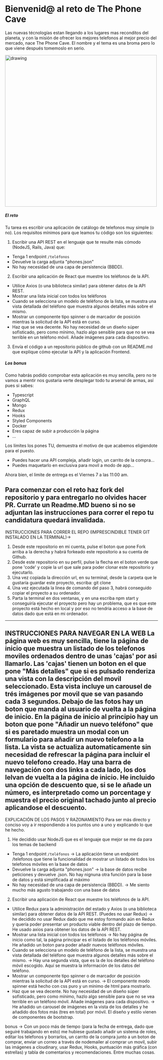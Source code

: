 # Bienvenid@ al reto de The Phone Cave

Las nuevas técnologías estan llegando a los lugares mas reconditos del planeta, y con la misión de ofrecer los mejores telefonos al mejor precio del mercado, nace The Phone Cave. El nombre y el tema es una broma pero lo que viene después tomemoslo en serio.

<img src="https://futurechallenges.org/wp-content/uploads/2013/12/Container_Shop_in_Joe_Slovo_Park.jpg" alt="drawing" width="500"/>

##### El reto

Tu tarea es escribir una aplicación de catálogo de telefonos muy simple (o no). Los requisitos mínimos para que leamos tu código son los siguientes:

1. Escribir una API REST en el lenguaje que te resulte más cómodo (NodeJS, Rails, Java) que:
 - Tenga 1 endpoint `/teléfonos`
 - Devuelve la carga adjunta "phones.json"
 - No hay necesidad de una capa de persistencia (BBDD). 
2. Escribir una aplicación de React que muestre los teléfonos de la API.
 - Utilice Axios (o una biblioteca similar) para obtener datos de la API REST.
 - Mostrar una lista inicial con todos los teléfonos
 - Cuando se selecciona un modelo de teléfono de la lista, se muestra una vista detallada del teléfono que muestra algunos detalles más sobre el mismo.
 - Mostrar un componente tipo spinner o de marcador de posición mientras la solicitud de la API está en curso.
 - Haz que se vea decente. No hay necesidad de un diseño súper sofisticado, pero como mínimo, hazlo algo sensible para que no se vea terrible en un teléfono móvil. Añade imágenes para cada dispositivo.
3. Envía el código a un repositorio público de github con un README.md que explique cómo ejecutar la API y la aplicación Frontend.

##### Los bonus
Como habrás podido comprobar esta aplicación es muy sencilla, pero no te vamos a mentir nos gustaria verte desplegar todo tu arsenal de armas, así pues si sabes:

- Typescript
- GraphQL
- Mongo
- Redux
- Hooks
- Styled Components
- Docker
- Eres capaz de subir a producción la página
- ...

Los límites los pones TU, demuestra el motivo de que acabemos eligiendote para el puesto.

 - Puedes hacer una API compleja, añadir login, un carrito de la compra...
 - Puedes maquetarlo en exclusiva para movil a modo de app...

Ahora bien, el limite de entrega es el Viernes 7 a las 11:00 am.  


Para comenzar con el reto haz fork del repositorio y para entregarlo no olvides hacer PR. Currate un Readme.MD bueno si no se adjuntan las instrucciones para correr el repo tu candidatura quedará invalidada.
---------------------------------------------------------------------------------------------------------------------------------------------
INSTRUCCIONES PARA CORRER EL REPO (IMPRESCINDIBLE TENER GIT INSTALADO EN LA TERMINAL)->
1. Desde este repositorio en mi cuenta, pulse el boton que pone Fork arriba a la derecha y habrá forkeado este repositorio a su cuenta de Github.  
2. Desde este repositorio en su perfil, pulse la flecha en el boton verde que pone 'code' y copie la url que sale para poder clonar este repositorio y ejecutarlo. 
3. Una vez copiada la dirección url, en su terminal, desde la carpeta que le gustaría guardar este proyecto, escriba: git clone <URL>
4. Una vez ejecutada la linea de comando del paso 3, habrá conseguido copiar el proyecto a su ordenador.  
5. Parta la terminal en dos ventanas, y en una escriba npm start y conseguiría ejecutar el proyecto pero hay un problema, que es que este proyecto está hecho en local y por eso no tendria acceso a la base de datos dado que está en mi ordenador.
---------------------------------------------------------------------------------------------------------------------------------------------
INSTRUCCIONES PARA NAVEGAR EN LA WEB
La página web es muy sencilla, tiene la página de inicio que muestra un listado de los telefonos moviles ordenados dentro de unas 'cajas' por asi llamarlo.  Las 'cajas' tienen un boton en el que pone "Más detalles" que si es pulsado renderiza una vista con la descripción del movil seleccionado.  Esta vista incluye un carousel de trés imágenes por movil que se van pasando cada 3 segundos.  Debajo de las fotos hay un boton que manda al usuario de vuelta a la página de inicio.  En la página de inicio al principio hay un boton que pone "Añadir un nuevo teléfono" que si es paretado muestra un modal con un formulario para añadir un nuevo telefono a la lista.  La vista se actualiza automaticamente sin necesidad de refrescar la página para incluir el nuevo telefono creado.  Hay una barra de navegación con dos links a cada lado, los dos lelvan de vuelta a la página de inicio. He incluido una opción de descuento que, si se le añade un número, es interpretado como un porcentage y muestra el precio original tachado junto al precio aplicandose el descuento.
---------------------------------------------------------------------------------------------------------------------------------------------
EXPLICACIÓN DE LOS PASOS Y RAZONAMIENTO
Para ser más directo y conciso voy a ir respondiendo a los puntos uno a uno y explicando lo que he hecho.
1. He decidido usar NodeJS que es el lenguaje que mejor se me da para los temas de backend
 - Tenga 1 endpoint `/teléfonos` ->  La aplicación tiene un endpoint /telefonos que tiene la funcionalidad de mostrar un listado de todos los telefonos móviles en la base de datos
 - Devuelve la carga adjunta "phones.json" -> la base de datos recibe peticiones y devuelve .json.  No hay nignuna otra función para la base de datos y está simplificada al máximo
 - No hay necesidad de una capa de persistencia (BBDD).  -> Me siento mucho más agusto trabajando con una base de datos
2. Escribir una aplicación de React que muestre los teléfonos de la API.  
 - Utilice Redux para la administración del estado y Axios (o una biblioteca similar) para obtener datos de la API REST. (Puedes no usar Redux) -> he decidido no usar Redux dado que me estoy formando aún en Redux y quería poder presentar un producto viable dentro del plazo de tiempo.  He usado axios para obtener los datos de la API REST.
 - Mostrar una lista inicial con todos los teléfonos -> No hay página de inicio como tal, la página principar es el listado de los teléfonos móviles.  He añadido un boton para poder añadir nuevos teléfonos móviles.
 - Cuando se selecciona un modelo de teléfono de la lista, se muestra una vista detallada del teléfono que muestra algunos detalles más sobre el mismo. -> Hay una segunda vista, que es la de los detalles del teléfono móvil escogido.  Aquí se muestra la información de los datos del teléfono.  
 - Mostrar un componente tipo spinner o de marcador de posición mientras la solicitud de la API está en curso. -> El componente modo spinner está hecho con css puro y un minimo de html para mostrarlo.
 - Haz que se vea decente. No hay necesidad de un diseño súper sofisticado, pero como mínimo, hazlo algo sensible para que no se vea terrible en un teléfono móvil. Añade imágenes para cada dispositivo. -> He añadido un carousel de imágenes en la vista de los detalles y he añadido dos fotos más (tres en total) por móvil.  El diseño y estilo vienen de componentes de bootstrap.

 bonus -> Con un poco más de tiempo (para la fecha de entrega, dado que seguiré trabajando en esto) me hubiese gustado añadir un sistema de roles, editar los telefonos y borrarlos, un carrito de la compra junto a un boton de comprar, enviar un correo a través de nodemailer al comprar un movil, subir las imágenes a cloudinary, usar Redux, Hooks, puntuación más gráfica (con estrellas) y tabla de comentarios y recomendaciones. Entre muchas cosas.
